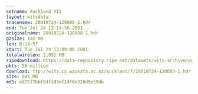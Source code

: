 ```yaml
---
setname: Auckland VII
layout: witsdata
tracename: 20010724-120000-1.hdr
end: Tue Jul 24 12:14:56 2001
originalname: 20010724-120000-1.hdr
gzsize: 185 MB
len: 0:14:57
start: Tue Jul 24 12:00:00 2001
totalwirelen: 2,851 MB
ripedownload: https://data-repository.ripe.net/datasets/wits-archive/pma/long/auck/7//20010724-120000-1.hdr.gz
pkts: 56 million
download: ftp://wits.cs.waikato.ac.nz/auckland/7/20010724-120000-1.hdr.gz
size: 645 MB
md5: ed7577bbf04f383ef14f0e320d9e59db
---
```

